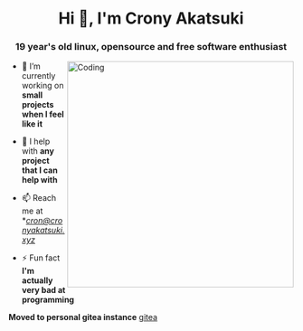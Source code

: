 <h1 align="center">Hi 👋, I'm Crony Akatsuki</h1>
<h3 align="center">19 year's old linux, opensource and free software enthusiast</h3>

<img align="right" alt="Coding" width="400" src="https://cdn.dribbble.com/users/1162077/screenshots/3848914/programmer.gif">

- 🔭 I’m currently working on **small projects when I feel like it**

- 🤝 I help with **any project that I can help with**

- 📫 Reach me at **cron@cronyakatsuki.xyz*

- ⚡ Fun fact **I'm actually very bad at programming**


**Moved to personal gitea instance** [gitea](https://code.cronyakatsuki.xyz)
